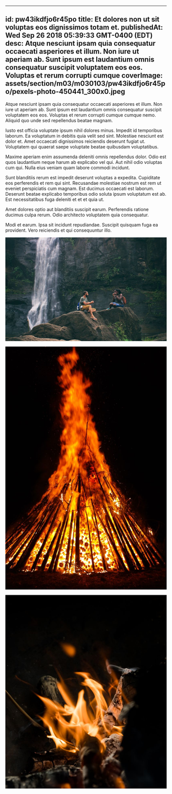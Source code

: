 
---
id: pw43ikdfjo6r45po
title: Et dolores non ut sit voluptas eos dignissimos totam et.
publishedAt: Wed Sep 26 2018 05:39:33 GMT-0400 (EDT)
desc: Atque nesciunt ipsam quia consequatur occaecati asperiores et illum. Non iure ut aperiam ab. Sunt ipsum est laudantium omnis consequatur suscipit voluptatem eos eos. Voluptas et rerum corrupti cumque
coverImage: assets/section/m03/m030103/pw43ikdfjo6r45po/pexels-photo-450441_300x0.jpeg
---




Atque nesciunt ipsam quia consequatur occaecati asperiores et illum. Non iure ut aperiam ab. Sunt ipsum est laudantium omnis consequatur suscipit voluptatem eos eos. Voluptas et rerum corrupti cumque cumque nemo. Aliquid quo unde sed repellendus beatae magnam.
 
Iusto est officia voluptate ipsum nihil dolores minus. Impedit id temporibus laborum. Ea voluptatum in debitis quia velit sed sint. Molestiae nesciunt est dolor et. Amet occaecati dignissimos reiciendis deserunt fugiat ut. Voluptatem qui quaerat saepe voluptate beatae quibusdam voluptatibus.
 
Maxime aperiam enim assumenda deleniti omnis repellendus dolor. Odio est quos laudantium neque harum ab explicabo vel qui. Aut nihil odio voluptas cum qui. Nulla eius veniam quam labore commodi incidunt.


Sunt blanditiis rerum est impedit deserunt voluptas a expedita. Cupiditate eos perferendis et rem qui sint. Recusandae molestiae nostrum est rem ut eveniet perspiciatis cum magnam. Est ducimus occaecati est laborum. Deserunt beatae explicabo temporibus odio soluta ipsum voluptatum est ab. Est necessitatibus fuga deleniti et et et quia ut.
 
Amet dolores optio aut blanditiis suscipit earum. Perferendis ratione ducimus culpa rerum. Odio architecto voluptatem quia consequatur.
 
Modi et earum. Ipsa sit incidunt repudiandae. Suscipit quisquam fuga ea provident. Vero reiciendis et qui consequuntur illo.



![image from pexels.com](assets/section/m03/m030103/pw43ikdfjo6r45po/pexels-photo-450441.jpeg)

![image from pexels.com](assets/section/m03/m030103/pw43ikdfjo6r45po/fire-flame-embers-glow-68552.jpeg)

![image from pexels.com](assets/section/m03/m030103/pw43ikdfjo6r45po/pexels-photo-932253.jpeg)


